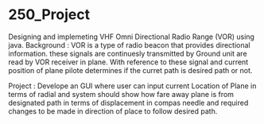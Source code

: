250_Project
===========

Designing and implemeting VHF Omni Directional Radio Range (VOR) using java.
Background : VOR is a type of radio beacon that provides directional information.
these signals are continuesly transmitted by Ground unit are read by VOR receiver in plane. 
With reference to these signal and current position of plane pilote determines if the curret 
path is desired path or not.

Project : Develope an GUI where user can input current Location of Plane in terms of radial and 
system should show how fare away plane is from designated path in terms of displacement in compas 
needle and required changes to be made in direction of place to follow desired path.



